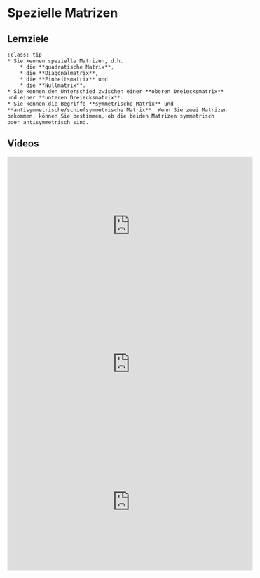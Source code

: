 # Spezielle Matrizen

## Lernziele

```{admonition} Lernziele 
:class: tip
* Sie kennen spezielle Matrizen, d.h. 
    * die **quadratische Matrix**,
    * die **Diagonalmatrix**,
    * die **Einheitsmatrix** und
    * die **Nullmatrix**.
* Sie kennen den Unterschied zwischen einer **oberen Dreiecksmatrix** und einer **unteren Dreiecksmatrix**.
* Sie kennen die Begriffe **symmetrische Matrix** und **antisymmetrische/schiefsymmetrische Matrix**. Wenn Sie zwei Matrizen bekommen, können Sie bestimmen, ob die beiden Matrizen symmetrisch oder antisymmetrisch sind. 
```

## Videos

<iframe width="560" height="315" src="https://www.youtube.com/embed/tSPrqJXubww" title="YouTube video player" frameborder="0" allow="accelerometer; autoplay; clipboard-write; encrypted-media; gyroscope; picture-in-picture" allowfullscreen></iframe>

<iframe width="560" height="315" src="https://www.youtube.com/embed/w7VBdqbWobk" title="YouTube video player" frameborder="0" allow="accelerometer; autoplay; clipboard-write; encrypted-media; gyroscope; picture-in-picture" allowfullscreen></iframe>

<iframe width="560" height="315" src="https://www.youtube.com/embed/8GqARHX3n04" title="YouTube video player" frameborder="0" allow="accelerometer; autoplay; clipboard-write; encrypted-media; gyroscope; picture-in-picture" allowfullscreen></iframe>